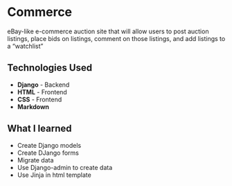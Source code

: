 # Commerce
eBay-like e-commerce auction site that will allow users to post auction listings, place bids on listings, comment on those listings, and add listings to a “watchlist”


## Technologies Used
+ **Django** - Backend
+ **HTML** - Frontend
+ **CSS** - Frontend
+ **Markdown**

## What I learned
+ Create Django models
+ Create DJango forms
+ Migrate data
+ Use Django-admin to create data
+ Use Jinja in html template
